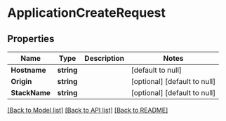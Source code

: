 # ApplicationCreateRequest

## Properties
Name | Type | Description | Notes
------------ | ------------- | ------------- | -------------
**Hostname** | **string** |  | [default to null]
**Origin** | **string** |  | [optional] [default to null]
**StackName** | **string** |  | [optional] [default to null]

[[Back to Model list]](../README.md#documentation-for-models) [[Back to API list]](../README.md#documentation-for-api-endpoints) [[Back to README]](../README.md)


